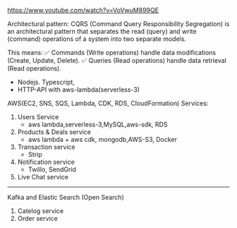 https://www.youtube.com/watch?v=VoVwuM899QE


Architectural pattern:
CQRS (Command Query Responsibility Segregation) is an architectural pattern that separates the read (query) and write (command) operations of a system into two separate models.

This means:
✅ Commands (Write operations) handle data modifications (Create, Update, Delete).
✅ Queries (Read operations) handle data retrieval (Read operations).


- Nodejs. Typescript,  
- HTTP-API with aws-lambda(serverless-3)

AWS(EC2, SNS, SQS, Lambda, CDK, RDS, CloudFormation)
Services:
1. Users Service 
   - aws lambda,serverless-3,MySQL,aws-sdk, RDS
2. Products & Deals service
   - aws lambda + aws cdk, mongodb,AWS-S3, Docker
3. Transaction service
   - Strip 
4. Notification service
    - Twillo, SendGrid
5. Live Chat service 
--- 
Kafka and Elastic Search (Open Search)
1. Catelog service
2. Order service